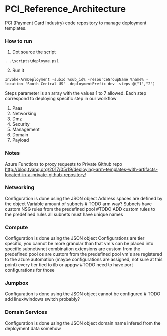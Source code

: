 # PCI_Reference_Architecture
PCI (Payment Card Industry) code repository to manage deployment templates. 

### How to run

1. Dot source the script
```
. .\scripts\deployme.ps1
```
2. Run it
```
Invoke-ArmDeployment -subId %sub_id% -resourceGroupName %name% -location 'South Central US' -deploymentPrefix dev -steps @("1","2")
```
Steps parameter is an array with the values 1 to 7 allowed.
Each step correspond to deploying specific step in our workflow

1. Paas
2. Networking
3. Dmz
4. Security
5. Management
6. Domain
7. Payload

### Notes
Azure Functions to proxy requests to Private Github repo
http://blog.tyang.org/2017/05/19/deploying-arm-templates-with-artifacts-located-in-a-private-github-repository/


### Networking

Configuration is done using the JSON object
Address spaces are defined by the object
Variable amount of subnets # TODO arm way?
Subnets have custom NSG rules from the predefined pool #TODO ADD custom rules to the predefined rules
all subnets must have unique names

### Compute

Configuration is done using the JSON object
Configurations are tier specific, you cannot be more granular than that
vm's can be placed into specific subnet\vnet combination
extensions are custom from the predefined pool
os are custom from the predefined pool
vm's are registered to the azure automation (maybe configurations are assigned, not sure at this point)
every tier tied to ilb or appgw #TODO need to have port configurations for those

### Jumpbox
Configuration is done using the JSON object
cannot be configured # TODO add linux\windows switch probably?

### Domain Services
Configuration is done using the JSON object
domain name infered from the deployment data somehow